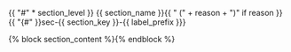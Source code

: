 {{ "#" * section_level }} {{ section_name }}{{ " (" + reason + ")" if reason }} {{ "{#" }}sec-{{ section_key }}-{{ label_prefix }}}

{% block section_content %}{% endblock %}
